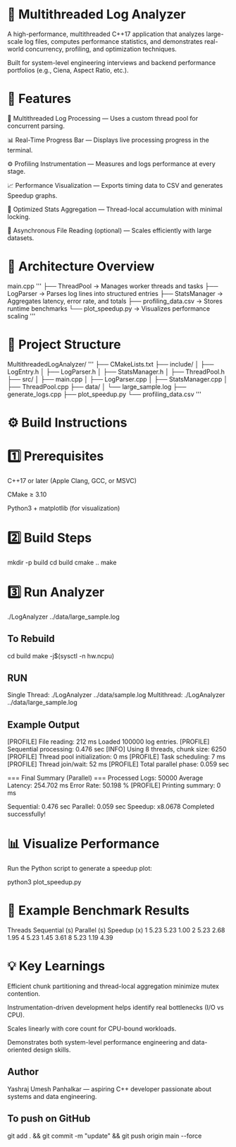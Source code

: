 # 🧩 Multithreaded Log Analyzer

A high-performance, multithreaded C++17 application that analyzes large-scale log files, computes performance statistics, and demonstrates real-world concurrency, profiling, and optimization techniques.

Built for system-level engineering interviews and backend performance portfolios (e.g., Ciena, Aspect Ratio, etc.).

# 🚀 Features

🧵 Multithreaded Log Processing — Uses a custom thread pool for concurrent parsing.

📊 Real-Time Progress Bar — Displays live processing progress in the terminal.

⚙️ Profiling Instrumentation — Measures and logs performance at every stage.

📈 Performance Visualization — Exports timing data to CSV and generates Speedup graphs.

🧮 Optimized Stats Aggregation — Thread-local accumulation with minimal locking.

💾 Asynchronous File Reading (optional) — Scales efficiently with large datasets.

# 🧠 Architecture Overview
main.cpp
'''
 ├── ThreadPool        → Manages worker threads and tasks
 ├── LogParser         → Parses log lines into structured entries
 ├── StatsManager      → Aggregates latency, error rate, and totals
 ├── profiling_data.csv → Stores runtime benchmarks
 └── plot_speedup.py   → Visualizes performance scaling
'''
# 🧱 Project Structure
MultithreadedLogAnalyzer/
'''
├── CMakeLists.txt
├── include/
│   ├── LogEntry.h
│   ├── LogParser.h
│   ├── StatsManager.h
│   ├── ThreadPool.h
├── src/
│   ├── main.cpp
│   ├── LogParser.cpp
│   ├── StatsManager.cpp
│   ├── ThreadPool.cpp
├── data/
│   └── large_sample.log
├── generate_logs.cpp
├── plot_speedup.py
└── profiling_data.csv
'''
# ⚙️ Build Instructions
# 1️⃣ Prerequisites

C++17 or later (Apple Clang, GCC, or MSVC)

CMake ≥ 3.10

Python3 + matplotlib (for visualization)

# 2️⃣ Build Steps
mkdir -p build
cd build
cmake ..
make

# 3️⃣ Run Analyzer
./LogAnalyzer ../data/large_sample.log
## To Rebuild
cd build
make -j$(sysctl -n hw.ncpu)

## RUN
Single Thread:
./LogAnalyzer ../data/sample.log
Multithread:
./LogAnalyzer ../data/large_sample.log

## Example Output
[PROFILE] File reading: 212 ms
Loaded 100000 log entries.
[PROFILE] Sequential processing: 0.476 sec
[INFO] Using 8 threads, chunk size: 6250
[PROFILE] Thread pool initialization: 0 ms
[PROFILE] Task scheduling: 7 ms
[PROFILE] Thread join/wait: 52 ms
[PROFILE] Total parallel phase: 0.059 sec

=== Final Summary (Parallel) ===
Processed Logs: 50000
Average Latency: 254.702 ms
Error Rate: 50.198 %
[PROFILE] Printing summary: 0 ms

Sequential: 0.476 sec
Parallel:   0.059 sec
Speedup: x8.0678
Completed successfully!

# 📊 Visualize Performance

Run the Python script to generate a speedup plot:

python3 plot_speedup.py

# 🧩 Example Benchmark Results
Threads	Sequential (s)	Parallel (s)	Speedup (x)
1	5.23	5.23	1.00
2	5.23	2.68	1.95
4	5.23	1.45	3.61
8	5.23	1.19	4.39

# 💡 Key Learnings

Efficient chunk partitioning and thread-local aggregation minimize mutex contention.

Instrumentation-driven development helps identify real bottlenecks (I/O vs CPU).

Scales linearly with core count for CPU-bound workloads.

Demonstrates both system-level performance engineering and data-oriented design skills.

## Author
Yashraj Umesh Panhalkar — aspiring C++ developer passionate about systems and data engineering.

## To push on GitHub
git add . && git commit -m "update" && git push origin main --force
